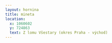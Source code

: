```yaml
---
layout: hornina
title: mineta
location:
  x: 1060602
  y: 724863
  text: Z lomu Všestary (okres Praha - východ)
---
```


